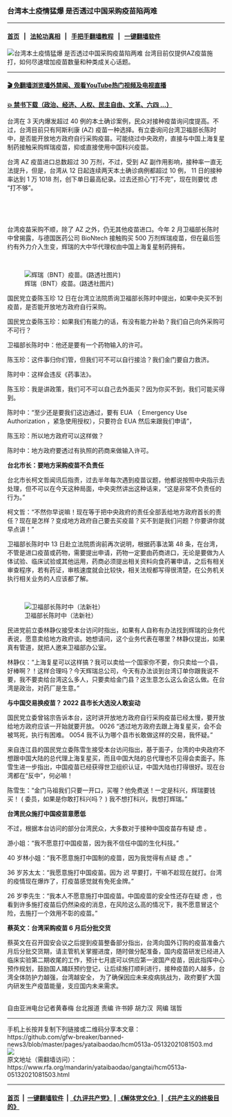 ### 台湾本土疫情猛爆 是否透过中国采购疫苗陷两难
------------------------

#### [首页](https://github.com/gfw-breaker/banned-news3/blob/master/README.md) &nbsp;&nbsp;|&nbsp;&nbsp; [法轮功真相](https://github.com/begood0513/basic/blob/master/README.md)  &nbsp;&nbsp;|&nbsp;&nbsp; [手把手翻墙教程](https://github.com/gfw-breaker/guides/wiki)  &nbsp;&nbsp;|&nbsp;&nbsp; [一键翻墙软件](https://github.com/gfw-breaker/nogfw/blob/master/README.md)  



<div id="headerimg">
 <img alt="台湾本土疫情猛爆 是否透过中国采购疫苗陷两难" src="https://www.rfa.org/mandarin/yataibaodao/gangtai/hcm0513a-05132021081503.html/@@images/442ad02c-9869-44a9-ba6d-d0793cc79184.jpeg" title="台湾本土疫情猛爆 是否透过中国采购疫苗陷两难"/>
 <span class="lead_image_caption">
  台湾目前仅提供AZ疫苗施打，如何尽速增加疫苗数量和种类成关心话题。
 </span>
 <!-- zoomattribute -->
</div>

<hr/>


#### [ 🎬  免翻墙浏览墙外禁闻、观看YouTube热门视频及电视直播](https://github.com/gfw-breaker/HelloWorld)

#### [ 💥  禁书下载（政治、经济、人权、民主自由、文革、六四 ...）](https://github.com/gfw-breaker/books/blob/master/README.md)

<div id="storytext">
 <p class="p3">
  台湾在
  <span class="s2">
   3
  </span>
  天内爆发超过
  <span class="s2">
   40
  </span>
  例的本土确诊案例，民众对接种疫苗询问度提高。不过，台湾目前只有阿斯利康
  <span class="s2">
   (AZ)
  </span>
  疫苗一种选择。有立委询问台湾卫福部长陈时中，是否能开放地方政府自行采购疫苗。可能绕过中央政府，直接与中国上海复星制药接触采购辉瑞疫苗，抑或直接使用中国科兴疫苗。
 </p>
 <p class="p3">
  台湾
  <span class="s2">
   AZ
  </span>
  疫苗进口总数超过
  <span class="s2">
   30
  </span>
  万剂，不过，受到
  <span class="s2">
   AZ
  </span>
  副作用影响，接种率一直无法提升，但是，台湾从
  <span class="s2">
   12
  </span>
  日起连续两天本土确诊病例都超过
  <span class="s2">
   10
  </span>
  例，
  <span class="s2">
   11
  </span>
  日的接种率达到
  <span class="s2">
   1
  </span>
  万
  <span class="s2">
   1018
  </span>
  剂，创下单日最高纪录。过去还担心“打不完”，现在则要忧
  <span class="s3">
   虑
  </span>
  “打不够”。
 </p>
 <p>
  <br/>
 </p>
 <p>
  <br/>
 </p>
 <p class="p3">
  台湾疫苗采购不顺，除了
  <span class="s2">
   AZ
  </span>
  之外，仍无其他疫苗进口。今年
  <span class="s2">
   2
  </span>
  月卫福部长陈时中曾揭露，与德国医药公司
  <span class="s2">
   BioNtech
  </span>
  接触购买
  <span class="s2">
   500
  </span>
  万剂辉瑞疫苗，但在最后签约有外力介入生变，辉瑞的大中华代理权由中国上海复星制药拥有。
 </p>
 <p>
  <br/>
 </p>
 <p class="p3">
  <figure class="image-richtext image-inline captioned" style="width:5494px;">
   <img alt="辉瑞（BNT）疫苗。(路透社图片)" src="https://www.rfa.org/mandarin/yataibaodao/gangtai/hcm0513a-05132021081503.html/image.jpg/@@images/77da090f-8b40-49b2-a956-929a0a3731bb.jpeg" title="image.jpg"/>
   <figcaption class="image-caption">
    辉瑞（BNT）疫苗。(路透社图片)
   </figcaption>
   <small>
   </small>
  </figure>
 </p>
 <p class="p3">
  国民党立委陈玉珍
  <span class="s2">
   12
  </span>
  日在台湾立法院质询卫福部长陈时中提出，如果中央买不到疫苗，是否能开放地方政府自行采购。
 </p>
 <p class="p3">
  国民党立委陈玉珍：如果我们有能力的话，有没有能力补助？我们自己向外采购可不可行？
 </p>
 <p class="p3">
  卫福部长陈时中：他还是要有一个药物输入的许可。
 </p>
 <p class="p3">
  陈玉珍：这件事归你们管，但我们可不可以自行接洽？我们金门要自力救济。
 </p>
 <p class="p3">
  陈时中：这样会违反《药事法》。
 </p>
 <p class="p3">
  陈玉珍：我是讲政策，我们可不可以自己去外面买？因为你买不到，我们可能买得到。
 </p>
 <p class="p3">
  陈时中：“至少还是要我们这边通过，要有
  <span class="s2">
   EUA
  </span>
  （
  <span class="s2">
   Emergency Use Authorization
  </span>
  ，紧急使用授权），只要符合
  <span class="s2">
   EUA
  </span>
  然后来跟我们申请”，
 </p>
 <p class="p3">
  陈玉珍：所以地方政府可以这样做？
 </p>
 <p class="p3">
  陈时中：地方政府要透过有执照的药商来做输入许可。
 </p>
 <p class="p3">
  <strong>
   台北市长：要地方采购疫苗不负责任
  </strong>
 </p>
 <p class="p3">
  台北市长柯文哲闻讯后指责，过去半年每次遇到疫苗议题，他都说按照中央指示去处理，但不可以在今天这种局面，中央突然讲出这种话来，“这是非常不负责任的行为。”
 </p>
 <p class="p3">
  柯文哲：“不然你早说嘛！现在等于把中央政府的责任全部丢给地方政府首长的责任？现在是怎样？变成地方政府自己要去买疫苗？买不到是我们问题？你要讲你就早点讲！”
 </p>
 <p class="p3">
  卫福部长陈时中
  <span class="s2">
   13
  </span>
  日赴立法院质询前再次说明，根据药事法第
  <span class="s2">
   48
  </span>
  条，在台湾，不管是进口疫苗或药物，需要提出申请，药物一定要由药商进口，无论是要做为人体试验、临床试验或其他运用，药商必须提出相关资料向食药署申请，之后有相关审查程序，若有药证，审核速度就会比较快，相关法规都写得很清楚，在公务机关执行相关业务的人应该都了解。
 </p>
 <p>
  <br/>
 </p>
 <p class="p3">
  <figure class="image-richtext image-inline captioned" style="width:1500px;">
   <img alt="卫福部长陈时中（法新社）" src="https://www.rfa.org/mandarin/yataibaodao/gangtai/hcm0513a-05132021081503.html/000_1rv4ey.jpg/@@images/45bfa28d-f9a3-4d5b-a9aa-fb2711ad7f5f.jpeg" title="000_1RV4EY.jpg"/>
   <figcaption class="image-caption">
    卫福部长陈时中（法新社）
   </figcaption>
   <small>
   </small>
  </figure>
 </p>
 <p class="p3">
  民进党前立委林静仪接受本台访问时指出，如果有人自称有办法找到辉瑞的业务代表说，愿意卖给地方政府谈。她想请问，这个业务代表在哪里？林静仪提出，如果真有管道，就把人邀来卫福部办公室。
 </p>
 <p class="p3">
  林静仪：“上海复星可以这样搞？我可以卖给一个国家你不要，你只卖给一个县，好棒啊？！这样合理吗？今天辉瑞总公司，今天有办法谈到台湾订单你跟我说不要，我不要卖给台湾这么多人，只要卖给金门县？这生意怎么这么会这么做。在台湾是政治，对药厂是生意。”
 </p>
 <p class="p3">
  <strong>
   与中国交易换疫苗？
   <span class="s2">
    2022
   </span>
   县市长大选没人敢妄动
  </strong>
 </p>
 <p class="p3">
  国民党立委曾铭宗告诉本台，这时讲开放地方政府自行采购疫苗已经太慢，要开放给地方政府应该一开始就要开放。
  <span class="s2">
   0026
  </span>
  “透过地方政府去跟上海复星买，会不会被骂死，执行有困难。
  <span class="s2">
   0054
  </span>
  我不认为哪个县市长敢做这样的交易，我怀疑。”
 </p>
 <p class="p3">
  来自连江县的国民党立委陈雪生接受本台访问指出，基于面子，台湾的中央政府不想跟中国大陆的总代理上海复星买，而且中国大陆的总代理也不见得会卖面子。陈雪生进一步指出，中国疫苗已经获得世卫组织认证，中国大陆也打得很好。现在台湾都在“反中”，何必嘛！
 </p>
 <p class="p3">
  陈雪生：“金门马祖我们只要一开口，买喔？他免费送！一定是科兴，辉瑞要钱买！
  <span class="s2">
   (
  </span>
  委员，如果是你敢打科兴吗？
  <span class="s2">
   )
  </span>
  我不想打科兴，我想打辉瑞。”
 </p>
 <p class="p3">
  <strong>
   台湾民众施打中国疫苗意愿低
  </strong>
 </p>
 <p class="p3">
  不过，根据本台访问的部分台湾民众，大多数对于接种中国疫苗存有疑
  <span class="s3">
   虑
  </span>
  。
 </p>
 <p class="p3">
  游小姐：“我不愿意打中国疫苗，因为我不信任中国的生化科技。”
 </p>
 <p class="p3">
  <span class="s2">
   40
  </span>
  岁林小姐：“我不愿意施打中国制的疫苗，因为我觉得有点疑
  <span class="s3">
   虑
  </span>
  。”
 </p>
 <p class="p3">
  <span class="s2">
   36
  </span>
  岁苏太太：“我愿意施打中国疫苗。因为
  <span class="s3">
   迟
  </span>
  早要打，干嘛不趁现在就打。台湾的疫情现在爆炸了，打疫苗感觉就有免死金牌。”
 </p>
 <p class="p3">
  <span class="s2">
   26
  </span>
  岁李先生：“我本人不愿意施打中国疫苗。中国疫苗的安全性还存在疑
  <span class="s3">
   虑
  </span>
  ，也看到许多施打疫苗后仍然染疫的消息，在风险这么高的情况下，我不愿意冒这个险，去施打一个效用不彰的疫苗。”
 </p>
 <p class="p3">
  <strong>
   蔡英文：台湾采购疫苗
   <span class="s2">
    6
   </span>
   月后分批交货
  </strong>
 </p>
 <p class="p3">
  蔡英文在召开国安会议之后提到疫苗整备部分指出，台湾向国外订购的疫苗准备六月后分批交货期，请主管机关掌握进度，随时做分配准备，国内疫苗研发已经进入临床实验第二期收尾的工作，预计七月底可以供应第一波国产疫苗，因此指挥中心预作规划，鼓励国人踊跃预约登记，让后续施打顺利进行，接种疫苗的人越多，台湾全体防护力越强，台湾越安全，
  <span class="s2">
  </span>
  为了确保因应未来疫病挑战为，政府要扩大国内研发生产疫苗能量，支应国内未来需求。
 </p>
 <p>
  <br/>
  自由亚洲电台记者黄春梅
  <span class="s2">
  </span>
  台北报道
  <span class="s2">
  </span>
  责编
  <span class="s2">
  </span>
  许书婷
  <span class="s2">
  </span>
  胡力汉  网编 瑞哲
 </p>
</div>

<hr/>
手机上长按并复制下列链接或二维码分享本文章：<br/>
https://github.com/gfw-breaker/banned-news3/blob/master/pages/yataibaodao/hcm0513a-05132021081503.md <br/>
<a href='https://github.com/gfw-breaker/banned-news3/blob/master/pages/yataibaodao/hcm0513a-05132021081503.md'><img src='https://github.com/gfw-breaker/banned-news3/blob/master/pages/yataibaodao/hcm0513a-05132021081503.md.png'/></a> <br/>
原文地址（需翻墙访问）：https://www.rfa.org/mandarin/yataibaodao/gangtai/hcm0513a-05132021081503.html


------------------------
#### [首页](https://github.com/gfw-breaker/banned-news3/blob/master/README.md) &nbsp;|&nbsp; [一键翻墙软件](https://github.com/gfw-breaker/nogfw/blob/master/README.md) &nbsp;| [《九评共产党》](https://github.com/gfw-breaker/9ping.md/blob/master/README.md#九评之一评共产党是什么) | [《解体党文化》](https://github.com/gfw-breaker/jtdwh.md/blob/master/README.md) | [《共产主义的终极目的》](https://github.com/gfw-breaker/gczydzjmd.md/blob/master/README.md)


<img src='http://gfw-breaker.win/banned-news3/pages/yataibaodao/hcm0513a-05132021081503.md' width='0px' height='0px'/>